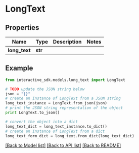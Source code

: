 # LongText


## Properties

Name | Type | Description | Notes
------------ | ------------- | ------------- | -------------
**long_text** | **str** |  | 

## Example

```python
from interactive_sdk.models.long_text import LongText

# TODO update the JSON string below
json = "{}"
# create an instance of LongText from a JSON string
long_text_instance = LongText.from_json(json)
# print the JSON string representation of the object
print LongText.to_json()

# convert the object into a dict
long_text_dict = long_text_instance.to_dict()
# create an instance of LongText from a dict
long_text_form_dict = long_text.from_dict(long_text_dict)
```
[[Back to Model list]](../README.md#documentation-for-models) [[Back to API list]](../README.md#documentation-for-api-endpoints) [[Back to README]](../README.md)


